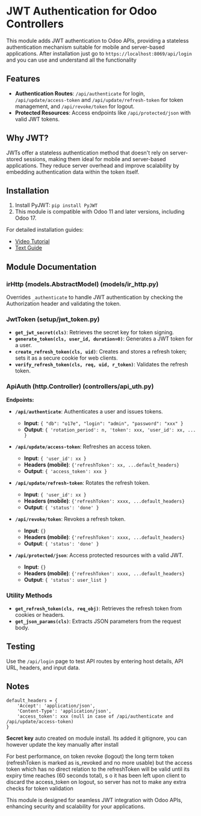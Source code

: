# JWT Authentication for Odoo Controllers

This module adds JWT authentication to Odoo APIs, providing a stateless authentication mechanism suitable for mobile and server-based applications.
After installation just go to `https://localhost:8069/api/login` and you can use and understand all the functionality

## Features

- **Authentication Routes**: `/api/authenticate` for login, `/api/update/access-token` and `/api/update/refresh-token` for token management, and `/api/revoke/token` for logout.
- **Protected Resources**: Access endpoints like `/api/protected/json` with valid JWT tokens.

## Why JWT?

JWTs offer a stateless authentication method that doesn't rely on server-stored sessions, making them ideal for mobile and server-based applications. They reduce server overhead and improve scalability by embedding authentication data within the token itself.

## Installation

1. Install PyJWT: `pip install PyJWT`
2. This module is compatible with Odoo 11 and later versions, including Odoo 17.

For detailed installation guides:
- [Video Tutorial](https://www.youtube.com/watch?v=coQzKW6l_y8)
- [Text Guide](https://www.cybrosys.com/blog/how-to-install-custom-modules-in-odoo)

## Module Documentation

### irHttp (models.AbstractModel) (models/ir_http.py)

Overrides `_authenticate` to handle JWT authentication by checking the Authorization header and validating the token.

### JwtToken (setup/jwt_token.py)

- **`get_jwt_secret(cls)`**: Retrieves the secret key for token signing.
- **`generate_token(cls, user_id, duration=0)`**: Generates a JWT token for a user.
- **`create_refresh_token(cls, uid)`**: Creates and stores a refresh token; sets it as a secure cookie for web clients.
- **`verify_refresh_token(cls, req, uid, r_token)`**: Validates the refresh token.

### ApiAuth (http.Controller) (controllers/api_uth.py)

**Endpoints:**

- **`/api/authenticate`**: Authenticates a user and issues tokens.
  - **Input**: `{ "db": "o17e", "login": "admin", "password": "xxx" }`
  - **Output**: `{ 'rotation_period': n, 'token': xxx, 'user_id': xx, ... }`

- **`/api/update/access-token`**: Refreshes an access token.
  - **Input**: `{ 'user_id': xx }`
  - **Headers (mobile)**: `{'refreshToken': xx, ...default_headers}`
  - **Output**: `{ 'access_token': xxx }`

- **`/api/update/refresh-token`**: Rotates the refresh token.
  - **Input**: `{ 'user_id': xx }`
  - **Headers (mobile)**: `{'refreshToken': xxxx, ...default_headers}`
  - **Output**: `{ 'status': 'done' }`

- **`/api/revoke/token`**: Revokes a refresh token.
  - **Input**: `{}`  
  - **Headers (mobile)**: `{'refreshToken': xxxx, ...default_headers}`
  - **Output**: `{ 'status': 'done' }`

- **`/api/protected/json`**: Access protected resources with a valid JWT.
  - **Input**: `{}`  
  - **Headers (mobile)**: `{'refreshToken': xxxx, ...default_headers}`
  - **Output**: `{ 'status': user_list }`

### Utility Methods

- **`get_refresh_token(cls, req_obj)`**: Retrieves the refresh token from cookies or headers.
- **`get_json_params(cls)`**: Extracts JSON parameters from the request body.

## Testing

Use the `/api/login` page to test API routes by entering host details, API URL, headers, and input data.

## Notes

```
default_headers = { 
    'Accept': 'application/json',
    'Content-Type': 'application/json',
    'access_token': xxx (null in case of /api/authenticate and /api/update/access-token)
}
```

**Secret key** auto created on module install. Its added it gitignore, you can however update the key manually after install  

For best performance, on token revoke (logout) the long term token (refreshToken is marked as is_revoked and no more usable)
but the access token which has no direct relation to the refreshToken will be valid until its expiry time reaches (60 seconds total), s
o it has been left upon client to discard the access_token on logout, so server has not to make any extra checks for token validation

This module is designed for seamless JWT integration with Odoo APIs, enhancing security and scalability for your applications.

[//]: # ()